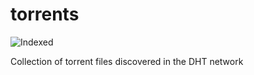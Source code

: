 torrents 
========
![Indexed](https://img.shields.io/badge/indexed-241456-blue)

Collection of torrent files discovered in the DHT network
